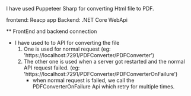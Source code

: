 I have used Puppeteer Sharp for converting Html file to PDF.

frontend: Reacp app
Backend: .NET Core WebApi

** FrontEnd and backend connection
- I have used to to API for converting the file
    1. One is used for normal request (eg: 'https://localhost:7291/PDFConverter/PDFConverter')
    2. The other one is used when a server got restarted and the normal API request failed. (eg: 'https://localhost:7291/PDFConverter/PDFConverterOnFailure')
         - when normal request is failed, we call the PDFConverterOnFailure Api which retry for multiple times.
